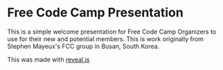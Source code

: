 # Free Code Camp Presentation

This is a simple welcome presentation for Free Code Camp Organizers to use for their new and potential members. This is work originally from Stephen Mayeux's FCC group in Busan, South Korea.

This was made with [reveal.js](https://github.com/hakimel/reveal.js)
